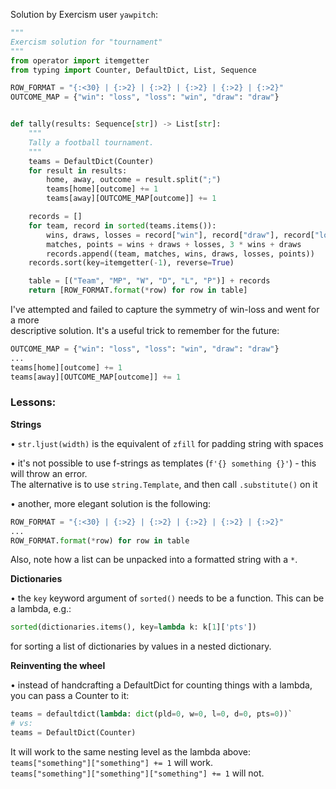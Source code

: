 Solution by Exercism user `yawpitch`:

```Python
"""
Exercism solution for "tournament"
"""
from operator import itemgetter
from typing import Counter, DefaultDict, List, Sequence

ROW_FORMAT = "{:<30} | {:>2} | {:>2} | {:>2} | {:>2} | {:>2}"
OUTCOME_MAP = {"win": "loss", "loss": "win", "draw": "draw"}


def tally(results: Sequence[str]) -> List[str]:
    """
    Tally a football tournament.
    """
    teams = DefaultDict(Counter)
    for result in results:
        home, away, outcome = result.split(";")
        teams[home][outcome] += 1
        teams[away][OUTCOME_MAP[outcome]] += 1

    records = []
    for team, record in sorted(teams.items()):
        wins, draws, losses = record["win"], record["draw"], record["loss"]
        matches, points = wins + draws + losses, 3 * wins + draws
        records.append((team, matches, wins, draws, losses, points))
    records.sort(key=itemgetter(-1), reverse=True)

    table = [("Team", "MP", "W", "D", "L", "P")] + records
    return [ROW_FORMAT.format(*row) for row in table]
```

I've attempted and failed to capture the symmetry of win-loss and went for a more  
descriptive solution. It's a useful trick to remember for the future:

```python
OUTCOME_MAP = {"win": "loss", "loss": "win", "draw": "draw"}
...
teams[home][outcome] += 1
teams[away][OUTCOME_MAP[outcome]] += 1
```

### Lessons:

**Strings**

• `str.ljust(width)` is the equivalent of `zfill` for padding string with spaces

• it's not possible to use f-strings as templates (`f'{} something {}'`) - this will throw an error.  
The alternative is to use `string.Template`, and then call `.substitute()` on it

• another, more elegant solution is the following:

```python
ROW_FORMAT = "{:<30} | {:>2} | {:>2} | {:>2} | {:>2} | {:>2}"
...
ROW_FORMAT.format(*row) for row in table
```

Also, note how a list can be unpacked into a formatted string with a `*`.

**Dictionaries**

• the `key` keyword argument of `sorted()` needs to be a function. This can be a lambda, e.g.:

```python
sorted(dictionaries.items(), key=lambda k: k[1]['pts'])  
```

for sorting a list of dictionaries by values in a nested dictionary.

**Reinventing the wheel**

• instead of handcrafting a DefaultDict for counting things with a lambda, you can pass a Counter to it:

```Python
teams = defaultdict(lambda: dict(pld=0, w=0, l=0, d=0, pts=0))`
# vs:
teams = DefaultDict(Counter)
```

It will work to the same nesting level as the lambda above:  
`teams["something"]["something"] += 1` will work.  
`teams["something"]["something"]["something"] += 1` will not.
